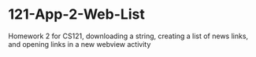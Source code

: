 121-App-2-Web-List
==================

Homework 2 for CS121, downloading a string, creating a list of news links, and opening links in a new webview activity

